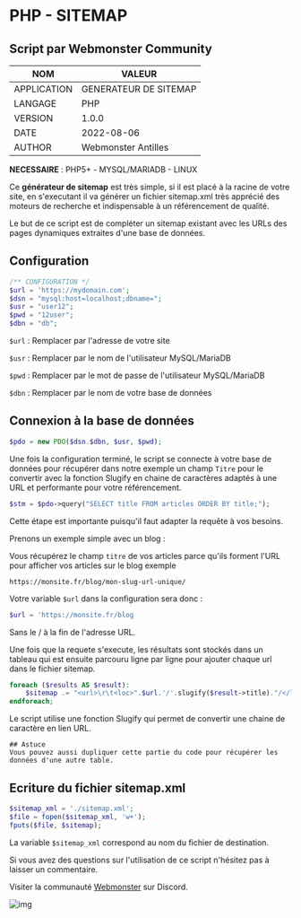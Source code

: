 # PHP - SITEMAP
## Script par Webmonster Community

| NOM           | VALEUR                |
| ------------- | --------------------- |
| APPLICATION   | GENERATEUR DE SITEMAP |
| LANGAGE       | PHP                   |
| VERSION       | 1.0.0                 |
| DATE          | 2022-08-06            |
| AUTHOR        | Webmonster Antilles   |

**NECESSAIRE** : PHP5+ - MYSQL/MARIADB - LINUX

Ce **générateur de sitemap** est très simple, si il est placé à la racine de votre site, en s'executant il va générer un fichier sitemap.xml très apprécié des moteurs de recherche et indispensable à un référencement de qualité.

Le but de ce script est de compléter un sitemap existant avec les URLs des pages dynamiques extraites d'une base de données.

## Configuration

```php
/** CONFIGURATION */
$url = 'https://mydomain.com';
$dsn = "mysql:host=localhost;dbname=";
$usr = "user12";
$pwd = "12user";
$dbn = "db";
```
``$url`` : Remplacer par l'adresse de votre site

``$usr`` : Remplacer par le nom de l'utilisateur MySQL/MariaDB

``$pwd`` : Remplacer par le mot de passe de l'utilisateur MySQL/MariaDB

``$dbn`` : Remplacer par le nom de votre base de données

## Connexion à la base de données

```php
$pdo = new PDO($dsn.$dbn, $usr, $pwd);
```
Une fois la configuration terminé, le script se connecte à votre base de données pour récupérer dans notre exemple un champ ``Titre`` pour le convertir avec la fonction Slugify en chaine de caractères adaptés à une URL et performante pour votre référencement.

```php
$stm = $pdo->query("SELECT title FROM articles ORDER BY title;");
```
Cette étape est importante puisqu'il faut adapter la requête à vos besoins.

Prenons un exemple simple avec un blog :

Vous récupérez le champ ``titre`` de vos articles parce qu'ils forment l'URL pour afficher vos articles sur le blog exemple

``https://monsite.fr/blog/mon-slug-url-unique/``

Votre variable ``$url`` dans la configuration sera donc :

```php
$url = 'https://monsite.fr/blog
```
Sans le / à la fin de l'adresse URL.

Une fois que la requete s'execute, les résultats sont stockés dans un tableau qui est ensuite parcouru ligne par ligne pour ajouter chaque url dans le fichier sitemap.

```php
foreach ($results AS $result):
    $sitemap .= "<url>\r\t<loc>".$url.'/'.slugify($result->title)."/</loc>\r\t<priority>0.5</priority>\r\t<changefreq>daily</changefreq>\r</url>\n\r";
endforeach;
```
Le script utilise une fonction Slugify qui permet de convertir une chaine de caractère en lien URL.

`````
## Astuce
Vous pouvez aussi dupliquer cette partie du code pour récupérer les données d'une autre table.
`````

## Ecriture du fichier sitemap.xml

```php
$sitemap_xml = './sitemap.xml';
$file = fopen($sitemap_xml, 'w+');
fputs($file, $sitemap);
```
La variable ``$sitemap_xml`` correspond au nom du fichier de destination.

Si vous avez des questions sur l'utilisation de ce script n'hésitez pas à laisser un commentaire.

Visiter la communauté [Webmonster](https://discord.gg/XU4g5WfH4R) sur Discord.

![img](https://jobboard.webmonster.tech/assets/images/webmonster/logo-dark.png)
